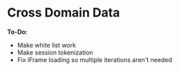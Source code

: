 <h1>Cross Domain Data</h1>
<b>To-Do:</b>
<ul>
  <li>Make white list work</li>
  <li>Make session tokenization</li>
  <li>Fix iFrame loading so multiple iterations aren't needed</li>
</ul>
